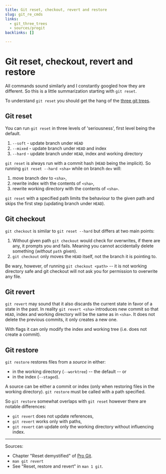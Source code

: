 ```yaml
---
title: Git reset, checkout, revert and restore
slug: git_re_cmds
links:
  - git_three_trees
  - sources/progit
backlinks: []

---
```


# Git reset, checkout, revert and restore

All commands sound similarly and I constantly googled how they are different. So
this is a little summarization starting with `git reset`.

To understand `git reset` you should get the hang of the [three git
trees](git_three_trees.md).

## Git reset

You can run `git reset` in three levels of 'seriousness', first level being the
default.

1. `--soft` - update branch under `HEAD`
2. `--mixed` - update branch under `HEAD` and index
3. `--hard` - update branch under `HEAD`, index and working directory

`git reset` is always run with a commit hash (`HEAD` being the implicit). So
running `git reset --hard <sha>` while on branch `dev` will:

1. move branch dev to `<sha>`,
2. rewrite index with the contents of `<sha>`,
3. rewrite working directory with the contents of `<sha>`.

`git reset` with a specified path limits the behaviour to the given path and
skips the first step (updating branch under `HEAD`).

## Git checkout

`git checkout` is similar to `git reset --hard` but differs at two main points:

1. Without given path `git checkout` would check for overwrites, if there are
   any, it prompts you and fails. Meaning you cannot accidentally delete
   something (*without* `path` *given*).
2. `git checkout` only moves the `HEAD` itself, not the branch it is pointing
   to.

Be wary, however, of running `git checkout <path>` -- it is not working
directory safe and git checkout will not ask you for permission to overwrite any
file.

## Git revert

`git revert` may sound that it also discards the current state in favor of a
state in the past. In reality `git revert <sha>` introduces new commit so that
`HEAD`, index and working directory will be the same as in `<sha>`. It does not
delete the previous commits, it only creates a new one.

With flags it can only modify the index and working tree (i.e. does not create a
commit).

## Git restore

`git restore` restores files from a *source* in either:

* in the working directory (`--worktree`) -- the default -- or
* in the index (`--staged`).

A source can be either a commit or index (only when restoring files in the
working directory). `git restore` must be called with a path specified.

So `git restore` somewhat overlaps with `git reset` however there are notable
differences:

* `git revert` does not update references,
* `git revert` works only with paths,
* `git revert` can update only the working directory without influencing index.

***

Sources:

* Chapter "Reset demystified" of [Pro Git](sources/progit.md).
* `man git revert`
* See "Reset, restore and revert" in `man 1 git`.
